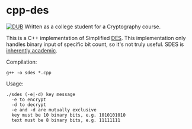 # cpp-des
[![DUB](https://img.shields.io/dub/l/vibe-d.svg)]()
Written as a college student for a Cryptography course.

This is a C++ implementation of Simplified [DES](https://en.wikipedia.org/wiki/Data_Encryption_Standard). This implementation only handles binary input of specific bit count, so it's not truly useful. SDES is [inherently academic](https://en.wikipedia.org/wiki/Data_Encryption_Standard#Simplified_DES).

Compilation:

    g++ -o sdes *.cpp

Usage:

    ./sdes (-e|-d) key message
      -e to encrypt
      -d to decrypt
      -e and -d are mutually exclusive
      key must be 10 binary bits, e.g. 1010101010
      text must be 8 binary bits, e.g. 11111111
